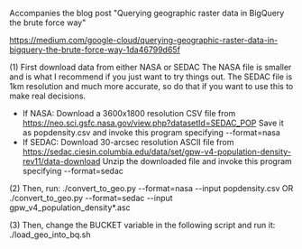 Accompanies the blog post  "Querying geographic raster data in BigQuery the brute force way"

https://medium.com/google-cloud/querying-geographic-raster-data-in-bigquery-the-brute-force-way-1da46799d65f


(1) First download data from either NASA or SEDAC
The NASA file is smaller and is what I recommend if you just want to try things out. The SEDAC file is 1km resolution and much more accurate, so do that if you want to use this to make real decisions.
  * If NASA: Download a 3600x1800 resolution CSV file from https://neo.sci.gsfc.nasa.gov/view.php?datasetId=SEDAC_POP
    Save it as popdensity.csv and invoke this program specifying --format=nasa
  * If SEDAC: Download 30-arcsec resolution ASCII file from https://sedac.ciesin.columbia.edu/data/set/gpw-v4-population-density-rev11/data-download
    Unzip the downloaded file and invoke this program specifying --format=sedac


(2) Then, run:
      ./convert_to_geo.py --format=nasa --input popdensity.csv
    OR
      ./convert_to_geo.py --format=sedac --input gpw_v4_population_density*.asc

(3) Then, change the BUCKET variable in the following script and run it:
      ./load_geo_into_bq.sh
